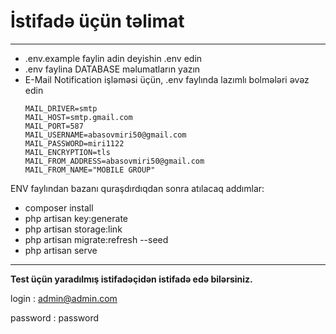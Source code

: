 <h1>İstifadə üçün təlimat</h1>
<hr>
<ul>
    <li>.env.example faylin adin deyishin .env edin</li>
    <li>.env faylina DATABASE məlumatların yazın</li>
    <li>
        E-Mail Notification işləməsi üçün, .env faylında lazımlı bolmələri əvəz edin

```dotenv
MAIL_DRIVER=smtp
MAIL_HOST=smtp.gmail.com
MAIL_PORT=587
MAIL_USERNAME=abasovmiri50@gmail.com
MAIL_PASSWORD=miri1122
MAIL_ENCRYPTION=tls
MAIL_FROM_ADDRESS=abasovmiri50@gmail.com
MAIL_FROM_NAME="MOBILE GROUP"
```

</li>
</ul>
ENV faylından bazanı quraşdırdıqdan sonra atılacaq addımlar:
<ul>
    <li>composer install</li>
    <li>php artisan key:generate</li>
    <li>php artisan storage:link</li>
    <li>php artisan migrate:refresh --seed</li>
    <li>php artisan serve</li>
</ul>
<hr>
<p>
<b>Test üçün yaradılmış istifadəçidən istifadə edə bilərsiniz.</b>

login : admin@admin.com

password : password
</p>

